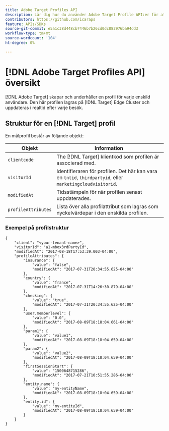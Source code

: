 ```yaml
---
title: Adobe Target Profiles API
description: Lär dig hur du använder Adobe Target Profile API:er för att skicka besöksdata till [!DNL Target].
contributors: https://github.com/icaraps
feature: APIs/SDKs
source-git-commit: e5a1c38d448cb7446b7b26cd0dc882976ba94dd3
workflow-type: tm+mt
source-wordcount: '104'
ht-degree: 0%

---
```


# [!DNL Adobe Target Profiles API] översikt

[!DNL Adobe Target] skapar och underhåller en profil för varje enskild användare. Den här profilen lagras på [!DNL Target] Edge Cluster och uppdateras i realtid efter varje besök.

## Struktur för en [!DNL Target] profil

En målprofil består av följande objekt:

| Objekt | Information |
| --- | --- |
| `clientcode` | The [!DNL Target] klientkod som profilen är associerad med. |
| `visitorId` | Identifieraren för profilen. Det här kan vara en `tntid`, `thirdpartyid`, eller `marketingcloudvisitorid`. |
| `modifiedAt` | Tidsstämpeln för när profilen senast uppdaterades. |
| `profileAttributes` | Lista över alla profilattribut som lagras som nyckelvärdepar i den enskilda profilen. |

### Exempel på profilstruktur

```
{
    "client": "<your-tenant-name>",
    "visitorId": "a1-mbox3rdPartyId",
    "modifiedAt": "2017-08-18T17:53:39.003-04:00",
    "profileAttributes": {
        "insurance": {
            "value": "false",
            "modifiedAt": "2017-07-31T20:34:55.625-04:00"
        },
        "country": {
            "value": "france",
            "modifiedAt": "2017-07-31T14:26:30.879-04:00"
        },
        "checking": {
            "value": "true",
            "modifiedAt": "2017-07-31T20:34:55.625-04:00"
        },
        "user.memberlevel": {
            "value": "0.0",
            "modifiedAt": "2017-08-09T18:18:04.661-04:00"
        },
        "param1": {
            "value": "value1",
            "modifiedAt": "2017-08-09T18:18:04.659-04:00"
        },
        "param2": {
            "value": "value2",
            "modifiedAt": "2017-08-09T18:18:04.659-04:00"
        },
        "firstSessionStart": {
            "value": "1500648715286",
            "modifiedAt": "2017-07-21T10:51:55.286-04:00"
        },
        "entity.name": {
            "value": "my-entityName",
            "modifiedAt": "2017-08-09T18:18:04.659-04:00"
        },
        "entity.id": {
            "value": "my-entityId",
            "modifiedAt": "2017-08-09T18:18:04.659-04:00"
        }
    }
}
```
